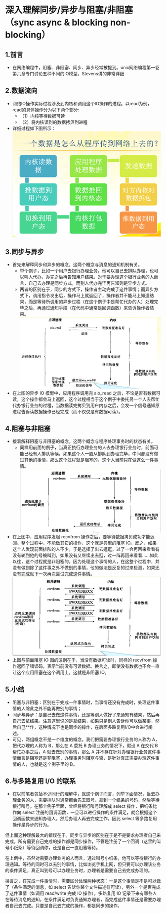 # 深入理解同步/异步与阻塞/非阻塞（sync async & blocking non-blocking）
## 1.前言
* 在网络编程中，阻塞、非阻塞、同步、异步经常被提到。unix网络编程第一卷第六章专门讨论五种不同的IO模型，Stevens讲的非常详细
## 2.数据流向
* 网络IO操作实际过程涉及到内核和调用这个IO操作的进程。以read为例，read的具体操作分为以下两个部分:
  * （1）内核等待数据可读
  * （2）将内核读到的数据拷贝到进程
* 详细过程如下图所示：
![pic](./1.png)   
## 3.同步与异步
* 首先来解释同步和异步的概念，这两个概念与消息的通知机制有关。
  * 举个例子，比如一个用户去银行办理业务，他可以自己去排队办理，也可以叫人代办，办完之后再告知用户结果。对于要办理这个银行业务的人而言，自己去办理是同步方式，而别人代办完毕再告知则是异步方式。
  * 两者的区别在于，同步的方式下，操作者主动完成了这件事情；而异步方式下，调用指令发出后，操作马上就返回了，操作者并不能马上知道结果，而是等待所调用的异步过程（在这个例子中是帮忙代办的人）处理完毕之后，再通过通知手段（在代码中通常是回调函数）来告诉操作者结果。
![pic](./2.png)
* 在上图的异步 IO 模型中，应用程序调用完 aio_read 之后，不论是否有数据可读，这个操作都会马上返回，这个过程相当于这个例子中委托另一个人去帮忙代办银行业务的过程，当数据读完拷贝到用户内存之后，会发一个信号通知原进程告诉读数据操作已经完成（而不仅仅是有数据可读）。
## 4.阻塞与非阻塞
* 接着解释阻塞与非阻塞的概念。这两个概念与程序处理事务时的状态有关。
  * 同样用前面的例子，当真正执行办理业务的人去办理银行业务时，前面可能已经有人排队等候。如果这个人一直从排队到办理完毕，中间都没有做过其他的事情，那么这个过程就是阻塞的，这个人当前只在做这么一件事情。
![pic](./3.png)
* 在上图中，应用程序发起 recvfrom 操作之后，要等待数据拷贝成功才能返回。整个过程中，不能做其它的操作，这个就是典型的阻塞 IO。反之，如果这个人发现前面排队的人不少，于是选择了出去逛逛，过了一会再回来看看有没有轮到他的号被叫到，如果没有又继续出去逛，过一阵再回来看看……如此以往，这个过程就是非阻塞的。因为处理这个事情的人，在这整个过程中，并没有做到除了这件事之外不做别的事情，他的做法是反复的过来检测，如果还没有完成就下一次再次尝试完成这件事情。
![pic](./4.png)
* 上图与前面阻塞 IO 图的区别在于，当没有数据可读时，同样的 recvfrom 操作返回了错误码，表示当前没有可读数据。换言之，即使没有数据也不会一直让这个应用阻塞在这个调用上，这就是非阻塞 IO。
## 5.小结
* 阻塞与非阻塞：区别在于完成一件事情时，当事情还没有完成时，处理这件事情的人除此之外不能再做别的事情；
* 同步与异步：是自己去做这件事情，还是等别人做好了来通知有结果，然后再自己去拿结果。注意这里说的是拿结果，如果只是别人告诉你可以做某事，然后自己**作，这种情况下也是同步的操作，在后面多路复用I/O中会进行阐述。
* 可见，两组概念不是一个维度的概念。我们把需要办理银行业务的人称为 A，把代办理的人称为 B，那么在 A 委托 B 办理业务的情况下，假设 A 在交代 B 帮忙办事之后，A 就去做别的事情，那么 A 并不存在针对办理银行业务这件事情而言是阻塞还是非阻塞，办理事务时阻塞与否，是针对真正需要办理这件事情的人，也就是这个例子里的 B。
## 6.与多路复用 I/O 的联系
* 在以前笔者包括不少同行的理解中，就这个例子而言，列举下面情况，当去办理业务的人，需要排队时通常都会先去取号，拿到一个纸条的号码，然后等待银行叫号。在那个例子里面，曾经将银行叫号理解成 select 操作，把纸条比作向 select 注册的回调函数，一旦可以进行操作的条件满足，就会根据这个回调函数来通知办理人，然后办理人再去完成工作，因此 select 等多路复用操作是异步的行为。

但上面这种理解最大的错误在于，同步与异步的区别在于是不是要求办理者自己来完成，所有需要自己完成的操作都是同步操作，不管是注册了一个回调（这里的叫号小纸条）等待回调你，还是自己一直阻塞等待。

在上例中，虽然对需要办理业务的人而言，通过叫号小纸条，他可以等待银行的办理通知。等待的同时可以去别的事情，比如浏览手机上网，但只要可以办理该业务的条件满足，真正叫到号可以办理业务时，办理者是需要自己去完成办理的。

换言之，在完成一件事情时，需要区分处理两种状态：一是这个事情是不是可以做了（条件满足的消息，如 select 告诉你某个文件描述符可读），另外一个是否完成了这件事情（如调用 read/write 完成 IO 操作）。多路复用 IO 记录下来有哪些人在等待消息的通知，在条件满足时负责通知办理者，而完成这件事情还是需要办理者自己去完成。只要是自己去完成的操作，都是同步的操作。

